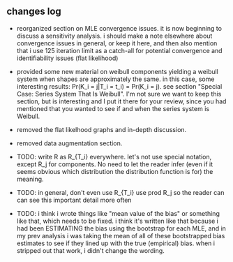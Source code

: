 ## changes log

- reorganized section on MLE convergence issues. it is now beginning to discuss a sensitivity analysis. i should
  make a note elsewhere about convergence issues in general, or keep it here, and then also mention that
  i use 125 iteration limit as a catch-all for potential convergence and identifiability issues (flat likelihood)

- provided some new material on weibull components yielding a weibull system when shapes are approximately the same.
  in this case, some interesting results: Pr(K_i = j|T_i = t_i) = Pr(K_i = j). see
  section "Special Case: Series System That Is Weibull". I'm not sure we want to keep this section, but is interesting
  and I put it there for your review, since you had mentioned that you wanted to see if and when
  the series system is Weibull.

- removed the flat likelhood graphs and in-depth discussion.

- removed data augmentation section.

- TODO: write R as R_{T_i} everywhere. let's not use special notation, except R_j for components. No need to let
  the reader infer (even if it seems obvious which distribution the distribution function is for) the meaning.

- TODO: in general, don't even use R_{T_i} use prod R_j so the reader can can see this important detail more often

- TODO: i think i wrote things like "mean value of the bias" or something like that, which needs to be fixed.
  i think it's written like that because i had been ESTIMATING the bias using the bootstrap for each
  MLE, and in my prev analysis i was taking the mean of all of these bootstrapped bias estimates to see
  if they lined up with the true (empirical) bias. when i stripped out that work, i didn't change the wording.
